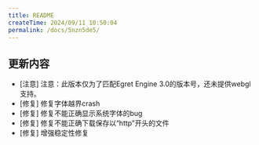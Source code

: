 ```yaml
---
title: README
createTime: 2024/09/11 10:50:04
permalink: /docs/5nzn5de5/
---
```

## 更新内容

* [注意] 注意：此版本仅为了匹配Egret Engine 3.0的版本号，还未提供webgl支持。
* [修复] 修复字体越界crash
* [修复] 修复不能正确显示系统字体的bug
* [修复] 修复不能正确下载保存以“http”开头的文件
* [修复] 增强稳定性修复
